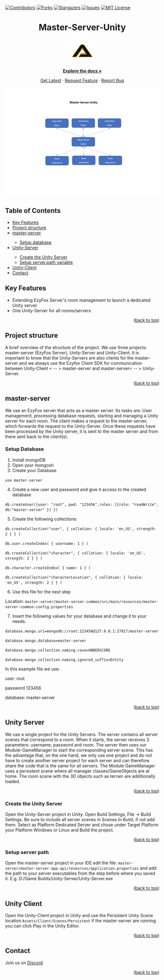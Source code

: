 [![Contributors][contributors-shield]][contributors-url]
[![Forks][forks-shield]][forks-url]
[![Stargazers][stars-shield]][stars-url]
[![Issues][issues-shield]][issues-url]
[![MIT License][license-shield]][license-url]

<!-- HEADER -->
<div align="center">
<h1>Master-Server-Unity</h1>
    <a href="https://github.com/Assambra">
        <img src="Github/Images/Assambra-Logo-512x512.png" alt="Logo" width="80" height="80">
    </a>
</div>

<!-- LINKS -->
<div align="center">
    <p align="center">
        <a href="https://github.com/Assambra/Master-Server-Unity/wiki"><strong>Explore the docs »</strong></a>
    </p>
    <p align="center">
        <a href="https://github.com/Assambra/Master-Server-Unity/releases">Get Latest</a>
        ·
        <a href="https://github.com/Assambra/Master-Server-Unity/issues">Request Feature</a>
        ·
        <a href="https://github.com/Assambra/Master-Server-Unity/issues">Report Bug</a>
    </p>
</div>

<!-- DEMO IMAGE -->
![Unity-Master-Server][product-image]

<a name="readme-top"></a>

<!-- TABLE OF CONTENTS -->
## Table of Contents
<ul>
    <li><a href="#key-features">Key Features</a></li>
    <li><a href="#project-structure">Project structure</a></li>
    <li><a href="#master-server">master-server</a></li>
        <ul>
            <li><a href="#setup-database">Setup database</a></li>
        </ul>
    <li><a href="#unity-server">Unity-Server</a></li>
        <ul>
            <li><a href="#unity-server">Create the Unity Server</a></li>
            <li><a href="#setup-server-path">Setup server.path variable</a> </li>
        </ul>
    <li><a href="#unity-client">Unity-Client</a></li>
    <li><a href="#contact">Contact</a></li>
</ul>



<!-- KEY FEATURES -->
## Key Features
<ul>
<li>Extending EzyFox Server's room management to launch a dedicated Unity server</li>
<li>One Unity-Server for all rooms/servers</li>
</ul>

<p align="right">(<a href="#readme-top">back to top</a>)</p>

<!-- PROJECT STRUCTURE-->
## Project structure
A brief overview of the structure of the project. We use three projects: master-server (EzyFox Server),
Unity-Server and Unity-Client. It is important to know that the Unity-Servers are also clients for the master-server
and we always use the Ezyfox Client SDK for communication between Unity-Client < -- > master-server and  master-server< -- > Unity-Server.

<p align="right">(<a href="#readme-top">back to top</a>)</p>

<!-- master-server -->
## master-server
We use an EzyFox server that acts as a master server. Its tasks are:
User management, processing database requests, starting and managing a Unity server for each room.
The client makes a request to the master server, which forwards the request to the Unity-Server. Once these requests have been processed by the Unity server, it is sent to the master server and from there sent back to the client(s).

<!-- SETUP DATABASE -->
### Setup Database

1. Install mongoDB
2. Open your mongosh
3. Create your Database

``use master-server``

4. Create a new user and password and give it access to the created database

`db.createUser({user: "root", pwd: "123456",roles: [{role: "readWrite", db:"master-server" }] })`

5. Create the following collections:

`db.createCollection("user", { collation: { locale: 'en_US', strength: 2 } } )`

`db.user.createIndex( { username: 1 } )`

`db.createCollection("character", { collation: { locale: 'en_US', strength: 2 } } )`

`db.character.createIndex( { name: 1 } )`

`db.createCollection("characterLocation", { collation: { locale: 'en_US', strength: 2 } } )`

6. Use this file for the next step

Location: `master-server/master-server-common/src/main/resources/master-server-common-config.properties`

7. Insert the following values for your database and change it to your needs.

`database.mongo.uri=mongodb://root:123456@127.0.0.1:27017/master-server`

`database.mongo.database=master-server`

`database.mongo.collection.naming.case=UNDERSCORE`

`database.mongo.collection.naming.ignored_suffix=Entity`

In this example file we use:

user: root

password 123456

database: master-server

<p align="right">(<a href="#readme-top">back to top</a>)</p>

<!-- Unity Server -->
## Unity Server
We use a single project for the Unity Servers. The server contains all server scenes that correspond to a room. When it starts, the server receives 3 parameters: username, password and room. The server then uses our Module-GameManager to start the corresponding server scene. This has the advantage that, on the one hand, we only use one project and do not have to create another server project for each server and can therefore share the code that is the same for all servers. The Module GameManager uses a persistent scene where all manager classes/GameObjects are at home. The room scene with the 3D objects such as terrain are additionally loaded.
<p align="right">(<a href="#readme-top">back to top</a>)</p>

<!-- Create the Unity Server -->
### Create the Unity Server
Open the Unity-Server project in Unity. Open Build Settings, File -> Build Settings. Be sure to include all server scenes in Scenes In Build, if not add them. Select as Platform Dedicated Server and chose under Target Platform your Platform Windows or Linux and Build the project.
<p align="right">(<a href="#readme-top">back to top</a>)</p>

<!-- Setup server path -->
### Setup server path
Open the master-server project in your IDE edit the file: `master-server/master-server-app-api/resources/application.properties` and add the path to your server executables from the step before where you saved it. E.g. D:/Game Builds/Unity-Server/Unity-Server.exe
<p align="right">(<a href="#readme-top">back to top</a>)</p>

<!-- Unity Client -->
## Unity Client
Open the Unity-Client project in Unity and use the Persistent Unity Scene location `Assets/Client/Scenes/Persistent` if the master-server are running you can click Play in the Unity Editor.
<p align="right">(<a href="#readme-top">back to top</a>)</p>

<!-- Contact -->
## Contact
Join us on <a href="https://discord.gg/vjPWk5FSYj">Discord</a>

<p align="right">(<a href="#readme-top">back to top</a>)</p>

<!-- DOCUMENT VARIABLE-->
[contributors-shield]: https://img.shields.io/github/contributors/Assambra/Master-Server-Unity.svg?style=for-the-badge
[contributors-url]: https://github.com/Assambra/Master-Server-Unity/graphs/contributors
[forks-shield]: https://img.shields.io/github/forks/Assambra/Master-Server-Unity.svg?style=for-the-badge
[forks-url]: https://github.com/Assambra/Master-Server-Unity/network/members
[stars-shield]: https://img.shields.io/github/stars/Assambra/Master-Server-Unity.svg?style=for-the-badge
[stars-url]: https://github.com/Assambra/Master-Server-Unity/stargazers
[issues-shield]: https://img.shields.io/github/issues/Assambra/Master-Server-Unity.svg?style=for-the-badge
[issues-url]: https://github.com/Assambra/Master-Server-Unity/issues
[license-shield]: https://img.shields.io/github/license/Assambra/Master-Server-Unity.svg?style=for-the-badge
[license-url]: https://github.com/Assambra/Master-Server-Unity/blob/main/LICENSE
[product-image]: Github/Images/Master-Server-Unity.jpg
[Unity-url]: https://www.unity.com
[Unity.com]: https://img.shields.io/badge/Unity-000000.svg?style=for-the-badge&logo=unity&logoColor=white